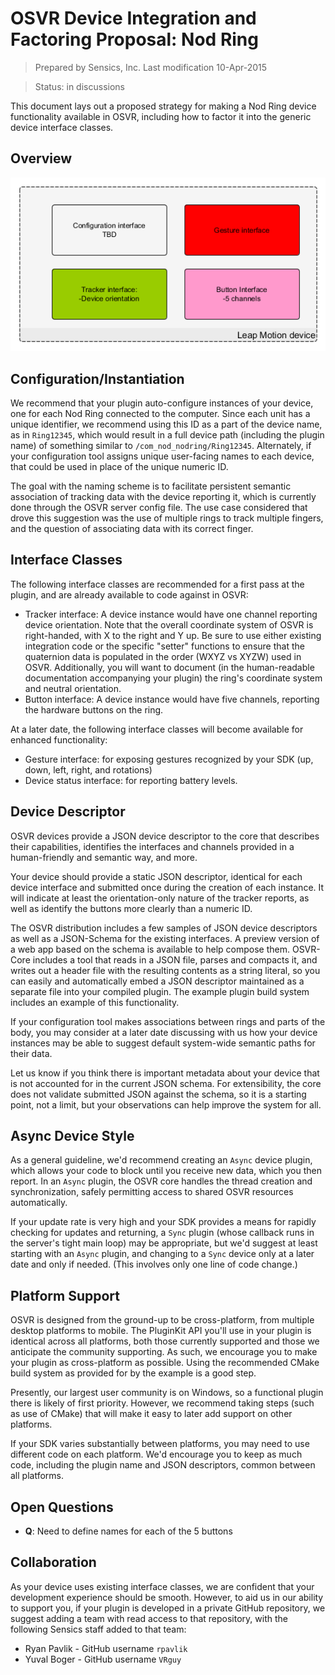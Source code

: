 # OSVR Device Integration and Factoring Proposal: Nod Ring

> Prepared by Sensics, Inc. Last modification 10-Apr-2015

> Status: in discussions

This document lays out a proposed strategy for making a Nod Ring device functionality available in OSVR, including how to factor it into the generic device interface classes.


## Overview
![Nod ring Device](NodRing.png)

## Configuration/Instantiation
We recommend that your plugin auto-configure instances of your device, one for each Nod Ring connected to the computer. Since each unit has a unique identifier, we recommend using this ID as a part of the device name, as in `Ring12345`, which would result in a full device path (including the plugin name) of something similar to `/com_nod_nodring/Ring12345`. Alternately, if your configuration tool assigns unique user-facing names to each device, that could be used in place of the unique numeric ID.

The goal with the naming scheme is to facilitate persistent semantic association of tracking data with the device reporting it, which is currently done through the OSVR server config file. The use case considered that drove this suggestion was the use of multiple rings to track multiple fingers, and the question of associating data with its correct finger.

## Interface Classes
The following interface classes are recommended for a first pass at the plugin, and are already available to code against in OSVR:

- Tracker interface: A device instance would have one channel reporting device orientation. Note that the overall coordinate system of OSVR is right-handed, with X to the right and Y up. Be sure to use either existing integration code or the specific "setter" functions to ensure that the quaternion data is populated in the order (WXYZ vs XYZW) used in OSVR. Additionally, you will want to document (in the human-readable documentation accompanying your plugin) the ring's coordinate system and neutral orientation.
- Button interface: A device instance would have five channels, reporting the hardware buttons on the ring.

At a later date, the following interface classes will become available for enhanced functionality:

- Gesture interface: for exposing gestures recognized by your SDK (up, down, left, right, and rotations)
- Device status interface: for reporting battery levels.

## Device Descriptor
OSVR devices provide a JSON device descriptor to the core that describes their capabilities, identifies the interfaces and channels provided in a human-friendly and semantic way, and more.

Your device should provide a static JSON descriptor, identical for each device interface and submitted once during the creation of each instance. It will indicate at least the orientation-only nature of the tracker reports, as well as identify the buttons more clearly than a numeric ID.

The OSVR distribution includes a few samples of JSON device descriptors as well as a JSON-Schema for the existing interfaces. A preview version of a web app based on the schema is available to help compose them. OSVR-Core includes a tool that reads in a JSON file, parses and compacts it, and writes out a header file with the resulting contents as a string literal, so you can easily and automatically embed a JSON descriptor maintained as a separate file into your compiled plugin. The example plugin build system includes an example of this functionality.

If your configuration tool makes associations between rings and parts of the body, you may consider at a later date discussing with us how your device instances may be able to suggest default system-wide semantic paths for their data.

Let us know if you think there is important metadata about your device that is not accounted for in the current JSON schema. For extensibility, the core does not validate submitted JSON against the schema, so it is a starting point, not a limit, but your observations can help improve the system for all.

## Async Device Style
As a general guideline, we'd recommend creating an `Async` device plugin, which allows your code to block until you receive new data, which you then report. In an `Async` plugin, the OSVR core handles the thread creation and synchronization, safely permitting access to shared OSVR resources automatically.

If your update rate is very high and your SDK provides a means for rapidly checking for updates and returning, a `Sync` plugin (whose callback runs in the server's tight main loop) may be appropriate, but we'd suggest at least starting with an `Async` plugin, and changing to a `Sync` device only at a later date and only if needed. (This involves only one line of code change.)

## Platform Support
OSVR is designed from the ground-up to be cross-platform, from multiple desktop platforms to mobile. The PluginKit API you'll use in your plugin is identical across all platforms, both those currently supported and those we anticipate the community supporting. As such, we encourage you to make your plugin as cross-platform as possible. Using the recommended CMake build system as provided for by the example is a good step.

Presently, our largest user community is on Windows, so a functional plugin there is likely of first priority. However, we recommend taking steps (such as use of CMake) that will make it easy to later add support on other platforms.

If your SDK varies substantially between platforms, you may need to use different code on each platform. We'd encourage you to keep as much code, including the plugin name and JSON descriptors, common between all platforms.

## Open Questions
- **Q**: Need to define names for each of the 5 buttons

## Collaboration
As your device uses existing interface classes, we are confident that your development experience should be smooth. However, to aid us in our ability to support you, if your plugin is developed in a private GitHub repository, we suggest adding a team with read access to that repository, with the following Sensics staff added to that team:

- Ryan Pavlik - GitHub username `rpavlik`
- Yuval Boger - GitHub username `VRguy`
